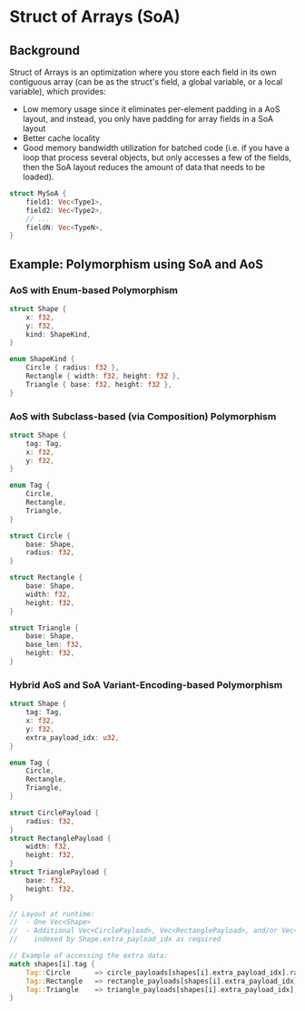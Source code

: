 # Struct of Arrays (SoA)

## Background

Struct of Arrays is an optimization where you store each field in its own contiguous array (can be as the struct's field, a global variable, or a local variable), which provides:
- Low memory usage since it eliminates per-element padding in a AoS layout, and instead, you only have padding for array fields in a SoA layout
- Better cache locality
- Good memory bandwidth utilization for batched code (i.e. if you have a loop that process several objects, but only accesses a few of the fields, then the SoA layout reduces the amount of data that needs to be loaded).

```rust
struct MySoA {
    field1: Vec<Type1>,
    field2: Vec<Type2>,
    // ...
    fieldN: Vec<TypeN>,
}
```

## Example: Polymorphism using SoA and AoS

### AoS with Enum-based Polymorphism

```rust
struct Shape {
    x: f32,
    y: f32,
    kind: ShapeKind,
}

enum ShapeKind {
    Circle { radius: f32 },
    Rectangle { width: f32, height: f32 },
    Triangle { base: f32, height: f32 },
}
```

### AoS with Subclass-based (via Composition) Polymorphism

```rust
struct Shape {
    tag: Tag,
    x: f32,
    y: f32,
}

enum Tag {
    Circle,
    Rectangle,
    Triangle,
}

struct Circle {
    base: Shape,
    radius: f32,
}

struct Rectangle {
    base: Shape,
    width: f32,
    height: f32,
}

struct Triangle {
    base: Shape,
    base_len: f32,
    height: f32,
}
```

### Hybrid AoS and SoA Variant-Encoding-based Polymorphism

```rust
struct Shape {
    tag: Tag,
    x: f32,
    y: f32,
    extra_payload_idx: u32,
}

enum Tag {
    Circle,
    Rectangle,
    Triangle,
}

struct CirclePayload {
    radius: f32,
}
struct RectanglePayload {
    width: f32,
    height: f32,
}
struct TrianglePayload {
    base: f32,
    height: f32,
}

// Layout at runtime:
//  - One Vec<Shape>
//  - Additional Vec<CirclePayload>, Vec<RectanglePayload>, and/or Vec<TrianglePayload>
//    indexed by Shape.extra_payload_idx as required

// Example of accessing the extra data:
match shapes[i].tag {
    Tag::Circle      => circle_payloads[shapes[i].extra_payload_idx].radius,
    Tag::Rectangle   => rectangle_payloads[shapes[i].extra_payload_idx],
    Tag::Triangle    => triangle_payloads[shapes[i].extra_payload_idx],
}
```
